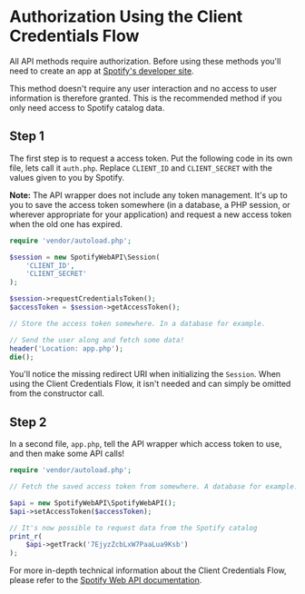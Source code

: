 # Authorization Using the Client Credentials Flow

All API methods require authorization. Before using these methods you'll need to create an app at [Spotify's developer site](https://developer.spotify.com/documentation/web-api/).

This method doesn't require any user interaction and no access to user information is therefore granted. This is the recommended method if you only need access to Spotify catalog data.

## Step 1
The first step is to request a access token. Put the following code in its own file, lets call it `auth.php`. Replace `CLIENT_ID` and `CLIENT_SECRET` with the values given to you by Spotify.

__Note:__ The API wrapper does not include any token management. It's up to you to save the access token somewhere (in a database, a PHP session, or wherever appropriate for your application) and request a new access token when the old one has expired.

```php
require 'vendor/autoload.php';

$session = new SpotifyWebAPI\Session(
    'CLIENT_ID',
    'CLIENT_SECRET'
);

$session->requestCredentialsToken();
$accessToken = $session->getAccessToken();

// Store the access token somewhere. In a database for example.

// Send the user along and fetch some data!
header('Location: app.php');
die();
```

You'll notice the missing redirect URI when initializing the `Session`. When using the Client Credentials Flow, it isn't needed and can simply be omitted from the constructor call.

## Step 2
In a second file, `app.php`, tell the API wrapper which access token to use, and then make some API calls!

```php
require 'vendor/autoload.php';

// Fetch the saved access token from somewhere. A database for example.

$api = new SpotifyWebAPI\SpotifyWebAPI();
$api->setAccessToken($accessToken);

// It's now possible to request data from the Spotify catalog
print_r(
    $api->getTrack('7EjyzZcbLxW7PaaLua9Ksb')
);
```

For more in-depth technical information about the Client Credentials Flow, please refer to the [Spotify Web API documentation](https://developer.spotify.com/documentation/general/guides/authorization/client-credentials/).
